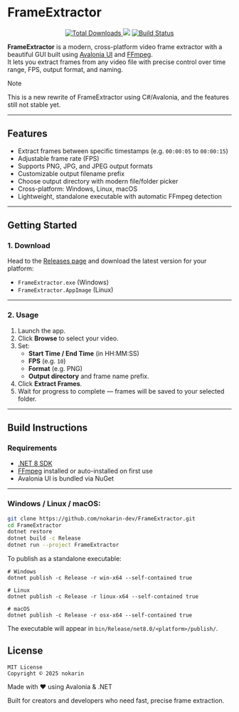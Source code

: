 # FrameExtractor

<div align="center">
  <a href="https://github.strivo.xyz/nekoui-download/releases">
    <img src="https://img.shields.io/github/downloads/nokarin-dev/frameextractor/total?logo=github&labelColor=gray&color=black" alt="Total Downloads" />
  </a>
  <img src="https://img.shields.io/github/v/release/nokarin-dev/FrameExtractor?style=flat-square" />
  <a href="https://github.com/nokarin-dev/FrameExtractor/actions/workflows/build.yml">
    <img src="https://github.com/nokarin-dev/FrameExtractor/actions/workflows/build.yml/badge.svg" alt="Build Status" />
  </a>
</div>

**FrameExtractor** is a modern, cross-platform video frame extractor with a beautiful GUI built using [Avalonia UI](https://avaloniaui.net/) and [FFmpeg](https://ffmpeg.org/).  
It lets you extract frames from any video file with precise control over time range, FPS, output format, and naming.

> [!NOTE]
> This is a new rewrite of FrameExtractor using C#/Avalonia, and the features still not stable yet.

---

## Features

- Extract frames between specific timestamps (e.g. `00:00:05` to `00:00:15`)
- Adjustable frame rate (FPS)
- Supports PNG, JPG, and JPEG output formats
- Customizable output filename prefix
- Choose output directory with modern file/folder picker
- Cross-platform: Windows, Linux, macOS
- Lightweight, standalone executable with automatic FFmpeg detection

---

## Getting Started

### 1. Download

Head to the [Releases page](https://github.com/nokarin-dev/FrameExtractor/releases) and download the latest version for your platform:

- `FrameExtractor.exe` (Windows)
- `FrameExtractor.AppImage` (Linux)

---

### 2. Usage

1. Launch the app.
2. Click **Browse** to select your video.
3. Set:
    - **Start Time / End Time** (in HH:MM:SS)
    - **FPS** (e.g. `10`)
    - **Format** (e.g. PNG)
    - **Output directory** and frame name prefix.
4. Click **Extract Frames**.
5. Wait for progress to complete — frames will be saved to your selected folder.

---

## Build Instructions

### Requirements

- [.NET 8 SDK](https://dotnet.microsoft.com/download/dotnet/8.0)
- [FFmpeg](https://ffmpeg.org/) installed or auto-installed on first use
- Avalonia UI is bundled via NuGet

---

### Windows / Linux / macOS:

```bash
git clone https://github.com/nokarin-dev/FrameExtractor.git
cd FrameExtractor
dotnet restore
dotnet build -c Release
dotnet run --project FrameExtractor
```
To publish as a standalone executable:
```
# Windows
dotnet publish -c Release -r win-x64 --self-contained true

# Linux
dotnet publish -c Release -r linux-x64 --self-contained true

# macOS
dotnet publish -c Release -r osx-x64 --self-contained true
```
The executable will appear in `bin/Release/net8.0/<platform>/publish/`.

## License
```
MIT License
Copyright © 2025 nokarin
```
Made with ❤️ using Avalonia & .NET

Built for creators and developers who need fast, precise frame extraction.